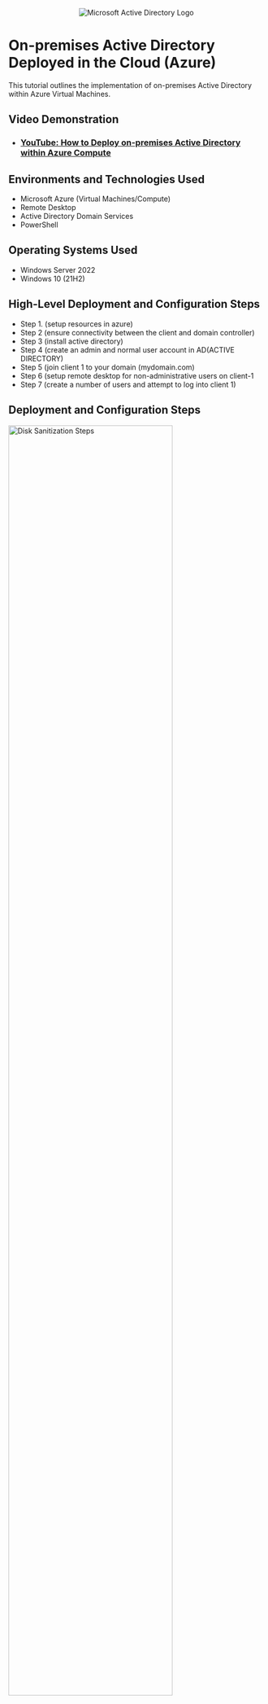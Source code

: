 <p align="center">
<img src="https://i.imgur.com/pU5A58S.png" alt="Microsoft Active Directory Logo"/>
</p>

<h1>On-premises Active Directory Deployed in the Cloud (Azure)</h1>
This tutorial outlines the implementation of on-premises Active Directory within Azure Virtual Machines.<br />


<h2>Video Demonstration</h2>

- ### [YouTube: How to Deploy on-premises Active Directory within Azure Compute](https://www.youtube.com)

<h2>Environments and Technologies Used</h2>

- Microsoft Azure (Virtual Machines/Compute)
- Remote Desktop
- Active Directory Domain Services
- PowerShell

<h2>Operating Systems Used </h2>

- Windows Server 2022
- Windows 10 (21H2)

<h2>High-Level Deployment and Configuration Steps</h2>

- Step 1. (setup resources in azure)
- Step 2 (ensure connectivity between the client and domain controller)
- Step 3 (install active directory)
- Step 4 (create an admin and normal user account in AD(ACTIVE DIRECTORY)
- Step 5 (join client 1 to your domain (mydomain.com)
- Step 6 (setup remote desktop for non-administrative users on client-1
- Step 7 (create a number of users and attempt to log into client 1)

<h2>Deployment and Configuration Steps</h2>

<p>
<img src="https://i.imgur.com/toL0Yso.png" height="80%" width="80%" alt="Disk Sanitization Steps"/>
<img src="https://i.imgur.com/XcocFp5.png" height="80%" width="80%" alt="Disk Sanitization Steps"/>  
</p>
<p>
 
Above is n example of a Domain Controller VM “DC-1” with a static ip address and the identical Vnet as client-1 which is AD-Lab

 </p>
<br />

<p>
<img src="https://i.imgur.com/I3hR0Vy.png" height="80%" width="80%" alt="Disk Sanitization Steps"/>
 <img src="https://i.imgur.com/GjsrG14.png" height="80%" width="80%" alt="Disk Sanitization Steps"/>
 <img src="https://i.imgur.com/Jhxis7Y.png" height="80%" width="80%" alt="Disk Sanitization Steps"/>
</p>
<p>
Above is an example of 
</p>
<br />

<p>
<img src="https://i.imgur.com/DJmEXEB.png" height="80%" width="80%" alt="Disk Sanitization Steps"/>
</p>
<p>
Lorem ipsum dolor sit amet, consectetur adipiscing elit, sed do eiusmod tempor incididunt ut labore et dolore magna aliqua. Ut enim ad minim veniam, quis nostrud exercitation ullamco laboris nisi ut aliquip ex ea commodo consequat. Duis aute irure dolor in reprehenderit in voluptate velit esse cillum dolore eu fugiat nulla pariatur.
</p>
<br />

